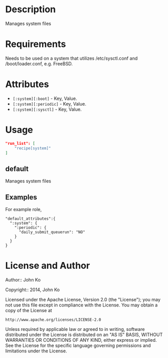 Description
===========

Manages system files


Requirements
============

Needs to be used on a system that utilizes /etc/sysctl.conf and /boot/loader.conf, e.g. FreeBSD.

Attributes
==========

* `[:system][:boot]` - Key, Value.
* `[:system][:periodic]` - Key, Value.
* `[:system][:sysctl]` - Key, Value.


Usage
=====

```json
"run_list": [
    "recipe[system]"
]
```

default
----

Manages system files

Examples
--------

For example role,

```
"default_attributes":{
  ":system": {
    ":periodic": {
      "daily_submit_queuerun": "NO"
    }
  }
}
```

License and Author
==================

Author:: John Ko

Copyright:: 2014, John Ko

Licensed under the Apache License, Version 2.0 (the "License");
you may not use this file except in compliance with the License.
You may obtain a copy of the License at

    http://www.apache.org/licenses/LICENSE-2.0

Unless required by applicable law or agreed to in writing, software
distributed under the License is distributed on an "AS IS" BASIS,
WITHOUT WARRANTIES OR CONDITIONS OF ANY KIND, either express or implied.
See the License for the specific language governing permissions and
limitations under the License.

